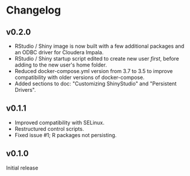 # Changelog

## v0.2.0

- RStudio / Shiny image is now built with a few additional packages and an ODBC driver for Cloudera Impala.
- RStudio / Shiny startup script edited to create new user *first*, before adding to the new user's home folder.
- Reduced docker-compose.yml version from 3.7 to 3.5 to improve compatibility with older versions of docker-compose.
- Added sections to doc: "Customizing ShinyStudio" and "Persistent Drivers".

## v0.1.1

- Improved compatibility with SELinux.
- Restructured control scripts.
- Fixed issue #1; R packages not persisting.

## v0.1.0

Initial release
